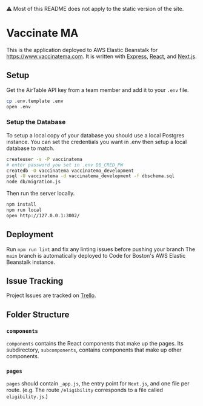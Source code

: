 :warning: Most of this README does not apply to the static version of the site.

# Vaccinate MA

This is the application deployed to AWS Elastic Beanstalk for https://www.vaccinatema.com. It is written with [Express](https://expressjs.com), [React](https://reactjs.org), and [Next.js](https://nextjs.org).

## Setup
Get the AirTable API key from a team member and add it to your `.env` file.

```sh
cp .env.template .env
open .env
```

### Setup the Database
To setup a local copy of your database you should use a local Postgres instance.
You can set the credentials you want in .env then setup a local database to match.

```sh
createuser -s -P vaccinatema
# enter password you set in .env DB_CRED_PW
createdb -O vaccinatema vaccinatema_development
psql -U vaccinatema -d vaccinatema_development -f dbschema.sql
node db/migration.js
```

Then run the server locally.
```sh
npm install
npm run local
open http://127.0.0.1:3002/
```

## Deployment
Run `npm run lint` and fix any linting issues before pushing your branch
The `main` branch is automatically deployed to Code for Boston's AWS Elastic Beanstalk instance.

## Issue Tracking
Project Issues are tracked on [Trello](https://trello.com/b/BGnTPDSi/vaccinatema).

## Folder Structure
### `components`
`components` contains the React components that make up the pages. Its subdirectory, `subcomponents`, contains components that make up other components.

### `pages`
`pages` should contain `_app.js`, the entry point for `Next.js`, and one file per route. (e.g. The route `/eligibility` corresponds to a file called `eligibility.js`.) 
